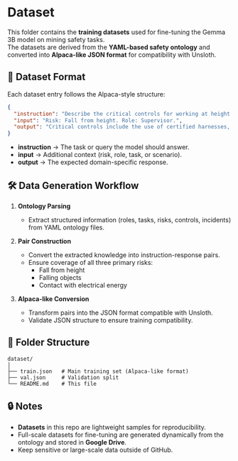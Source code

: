 # Dataset

This folder contains the **training datasets** used for fine-tuning the Gemma 3B model on mining safety tasks.  
The datasets are derived from the **YAML-based safety ontology** and converted into **Alpaca-like JSON format** for compatibility with Unsloth.

## 📌 Dataset Format

Each dataset entry follows the Alpaca-style structure:

```json
{
  "instruction": "Describe the critical controls for working at height.",
  "input": "Risk: Fall from height. Role: Supervisor.",
  "output": "Critical controls include the use of certified harnesses, double anchorage points, inspection before use, and area demarcation."
}
```

- **instruction** → The task or query the model should answer.  
- **input** → Additional context (risk, role, task, or scenario).  
- **output** → The expected domain-specific response.  

## 🛠 Data Generation Workflow

1. **Ontology Parsing**  
   - Extract structured information (roles, tasks, risks, controls, incidents) from YAML ontology files.  

2. **Pair Construction**  
   - Convert the extracted knowledge into instruction-response pairs.  
   - Ensure coverage of all three primary risks:  
     - Fall from height  
     - Falling objects  
     - Contact with electrical energy  

3. **Alpaca-like Conversion**  
   - Transform pairs into the JSON format compatible with Unsloth.  
   - Validate JSON structure to ensure training compatibility.  

## 📂 Folder Structure
```
dataset/
│
├── train.json   # Main training set (Alpaca-like format)
├── val.json     # Validation split
└── README.md    # This file
```

## 🔒 Notes
- **Datasets** in this repo are lightweight samples for reproducibility.  
- Full-scale datasets for fine-tuning are generated dynamically from the ontology and stored in **Google Drive**.  
- Keep sensitive or large-scale data outside of GitHub.  
